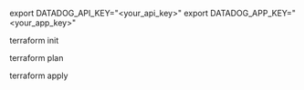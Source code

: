   
export DATADOG_API_KEY="<your_api_key>"
export DATADOG_APP_KEY="<your_app_key>"


terraform init

terraform plan

terraform apply

